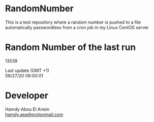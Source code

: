 # RandomNumber    
This is a test repository where a random number is pushed to a file automatically passwordless from a cron job in my Linux CentOS server    
# Random Number of the last run   
13539
      
Last update (GMT +1)    
09/27/20 06:00:01
# Developer    
Hamdy Abou El Anein   
hamdy.aea@protonmail.com

